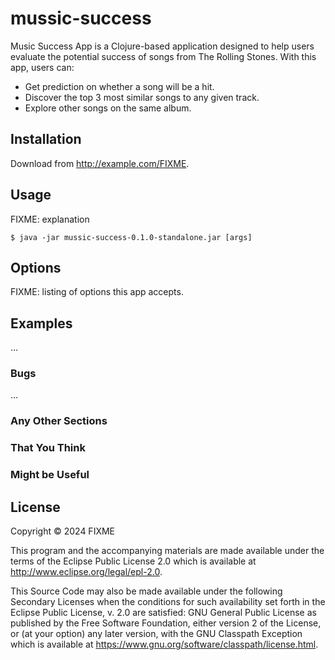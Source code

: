 # mussic-success

Music Success App is a Clojure-based application designed to help users evaluate the potential success of songs from The Rolling Stones. With this app, users can:
- Get prediction on whether a song will be a hit.
- Discover the top 3 most similar songs to any given track.
- Explore other songs on the same album.

## Installation

Download from http://example.com/FIXME.

## Usage

FIXME: explanation

    $ java -jar mussic-success-0.1.0-standalone.jar [args]

## Options

FIXME: listing of options this app accepts.

## Examples

...

### Bugs

...

### Any Other Sections
### That You Think
### Might be Useful

## License

Copyright © 2024 FIXME

This program and the accompanying materials are made available under the
terms of the Eclipse Public License 2.0 which is available at
http://www.eclipse.org/legal/epl-2.0.

This Source Code may also be made available under the following Secondary
Licenses when the conditions for such availability set forth in the Eclipse
Public License, v. 2.0 are satisfied: GNU General Public License as published by
the Free Software Foundation, either version 2 of the License, or (at your
option) any later version, with the GNU Classpath Exception which is available
at https://www.gnu.org/software/classpath/license.html.
